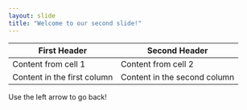```yaml
---
layout: slide
title: "Welcome to our second slide!"
---
```

First Header | Second Header
------------ | -------------
Content from cell 1 | Content from cell 2
Content in the first column | Content in the second column
Use the left arrow to go back!
